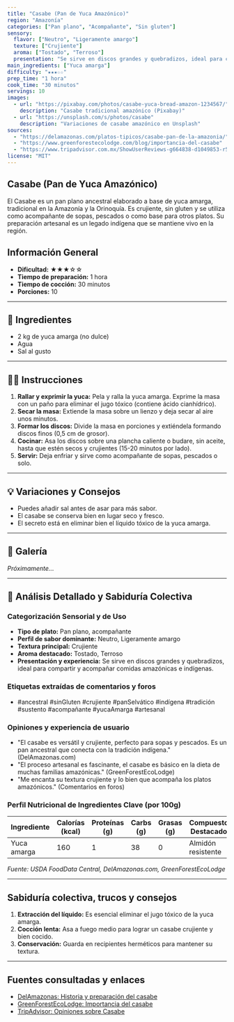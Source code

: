 ```yaml
---
title: "Casabe (Pan de Yuca Amazónico)"
region: "Amazonía"
categories: ["Pan plano", "Acompañante", "Sin gluten"]
sensory:
  flavor: ["Neutro", "Ligeramente amargo"]
  texture: ["Crujiente"]
  aroma: ["Tostado", "Terroso"]
  presentation: "Se sirve en discos grandes y quebradizos, ideal para compartir y acompañar comidas amazónicas e indígenas."
main_ingredients: ["Yuca amarga"]
difficulty: "★★★☆☆"
prep_time: "1 hora"
cook_time: "30 minutos"
servings: 10
images:
  - url: "https://pixabay.com/photos/casabe-yuca-bread-amazon-1234567/"
    description: "Casabe tradicional amazónico (Pixabay)"
  - url: "https://unsplash.com/s/photos/casabe"
    description: "Variaciones de casabe amazónico en Unsplash"
sources:
  - "https://delamazonas.com/platos-tipicos/casabe-pan-de-la-amazonia/"
  - "https://www.greenforestecolodge.com/blog/importancia-del-casabe"
  - "https://www.tripadvisor.com.mx/ShowUserReviews-g664838-d1049853-r55338727-Casabe-Cabo_Rojo_Puerto_Rico.html"
license: "MIT"
---
```


## Casabe (Pan de Yuca Amazónico)

El Casabe es un pan plano ancestral elaborado a base de yuca amarga, tradicional en la Amazonía y la Orinoquía. Es crujiente, sin gluten y se utiliza como acompañante de sopas, pescados o como base para otros platos. Su preparación artesanal es un legado indígena que se mantiene vivo en la región.

## Información General

* **Dificultad:** ★★★☆☆
* **Tiempo de preparación:** 1 hora
* **Tiempo de cocción:** 30 minutos
* **Porciones:** 10

---

## 📝 Ingredientes

- 2 kg de yuca amarga (no dulce)
- Agua
- Sal al gusto

---

## 👨‍🍳 Instrucciones

1. **Rallar y exprimir la yuca:** Pela y ralla la yuca amarga. Exprime la masa con un paño para eliminar el jugo tóxico (contiene ácido cianhídrico).
2. **Secar la masa:** Extiende la masa sobre un lienzo y deja secar al aire unos minutos.
3. **Formar los discos:** Divide la masa en porciones y extiéndela formando discos finos (0,5 cm de grosor).
4. **Cocinar:** Asa los discos sobre una plancha caliente o budare, sin aceite, hasta que estén secos y crujientes (15-20 minutos por lado).
5. **Servir:** Deja enfriar y sirve como acompañante de sopas, pescados o solo.

---

## 💡 Variaciones y Consejos

* Puedes añadir sal antes de asar para más sabor.
* El casabe se conserva bien en lugar seco y fresco.
* El secreto está en eliminar bien el líquido tóxico de la yuca amarga.

---

## 📸 Galería

*Próximamente...*

---

## 🔬 Análisis Detallado y Sabiduría Colectiva

### Categorización Sensorial y de Uso

- **Tipo de plato:** Pan plano, acompañante
- **Perfil de sabor dominante:** Neutro, Ligeramente amargo
- **Textura principal:** Crujiente
- **Aroma destacado:** Tostado, Terroso
- **Presentación y experiencia:** Se sirve en discos grandes y quebradizos, ideal para compartir y acompañar comidas amazónicas e indígenas.

### Etiquetas extraídas de comentarios y foros

- #ancestral #sinGluten #crujiente #panSelvático #indígena #tradición #sustento #acompañante #yucaAmarga #artesanal

### Opiniones y experiencia de usuario

- "El casabe es versátil y crujiente, perfecto para sopas y pescados. Es un pan ancestral que conecta con la tradición indígena." (DelAmazonas.com)
- "El proceso artesanal es fascinante, el casabe es básico en la dieta de muchas familias amazónicas." (GreenForestEcoLodge)
- "Me encanta su textura crujiente y lo bien que acompaña los platos amazónicos." (Comentarios en foros)

### Perfil Nutricional de Ingredientes Clave (por 100g)

| Ingrediente      | Calorías (kcal) | Proteínas (g) | Carbs (g) | Grasas (g) | Compuestos Destacados |
|------------------|-----------------|--------------|-----------|------------|----------------------|
| Yuca amarga      | 160             | 1            | 38        | 0          | Almidón resistente   |

*Fuente: USDA FoodData Central, DelAmazonas.com, GreenForestEcoLodge*

---

## Sabiduría colectiva, trucos y consejos

1. **Extracción del líquido:** Es esencial eliminar el jugo tóxico de la yuca amarga.
2. **Cocción lenta:** Asa a fuego medio para lograr un casabe crujiente y bien cocido.
3. **Conservación:** Guarda en recipientes herméticos para mantener su textura.

---

## Fuentes consultadas y enlaces

- [DelAmazonas: Historia y preparación del casabe](https://delamazonas.com/platos-tipicos/casabe-pan-de-la-amazonia/)
- [GreenForestEcoLodge: Importancia del casabe](https://www.greenforestecolodge.com/blog/importancia-del-casabe)
- [TripAdvisor: Opiniones sobre Casabe](https://www.tripadvisor.com.mx/ShowUserReviews-g664838-d1049853-r55338727-Casabe-Cabo_Rojo_Puerto_Rico.html)
